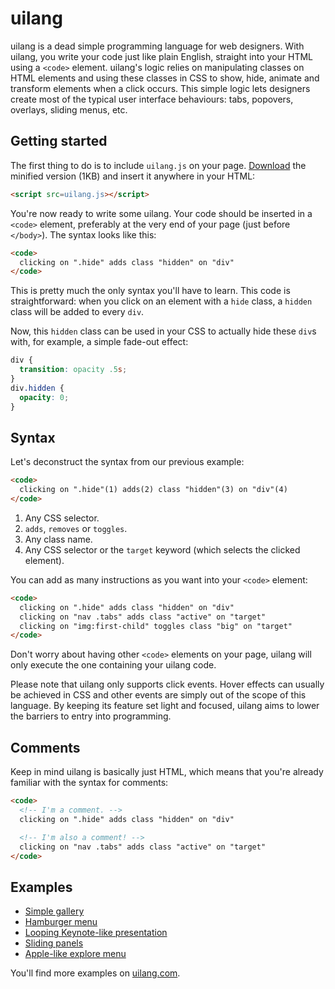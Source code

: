 # uilang

uilang is a dead simple programming language for web designers. With uilang, you write your code just like plain English, straight into your HTML using a `<code>` element. uilang's logic relies on manipulating classes on HTML elements and using these classes in CSS to show, hide, animate and transform elements when a click occurs. This simple logic lets designers create most of the typical user interface behaviours: tabs, popovers, overlays, sliding menus, etc.

## Getting started

The first thing to do is to include `uilang.js` on your page. [Download](http://uilang.com/lib/production/uilang.js) the minified version (1KB) and insert it anywhere in your HTML:

```html
<script src=uilang.js></script>
```
You're now ready to write some uilang. Your code should be inserted in a `<code>` element, preferably at the very end of your page (just before `</body>`). The syntax looks like this:

```html
<code>
  clicking on ".hide" adds class "hidden" on "div"
</code>
```
This is pretty much the only syntax you'll have to learn. This code is straightforward: when you click on an element with a `hide` class, a `hidden` class will be added to every `div`.

Now, this `hidden` class can be used in your CSS to actually hide these `div`s with, for example, a simple fade-out effect:

```css
div {
  transition: opacity .5s;
}
div.hidden {
  opacity: 0;
}
```
## Syntax

Let's deconstruct the syntax from our previous example:

```html
<code>
  clicking on ".hide"(1) adds(2) class "hidden"(3) on "div"(4)
</code>
```
1. Any CSS selector.
2. `adds`, `removes` or `toggles`.
3. Any class name.
4. Any CSS selector or the `target` keyword (which selects the clicked element).

You can add as many instructions as you want into your `<code>` element:

```html
<code>
  clicking on ".hide" adds class "hidden" on "div"
  clicking on "nav .tabs" adds class "active" on "target"
  clicking on "img:first-child" toggles class "big" on "target"
</code>
```
Don't worry about having other `<code>` elements on your page, uilang will only execute the one containing your uilang code.

Please note that uilang only supports click events. Hover effects can usually be achieved in CSS and other events are simply out of the scope of this language. By keeping its feature set light and focused, uilang aims to lower the barriers to entry into programming.

## Comments

Keep in mind uilang is basically just HTML, which means that you're already familiar with the syntax for comments:

```html
<code>
  <!-- I'm a comment. -->
  clicking on ".hide" adds class "hidden" on "div"

  <!-- I'm also a comment! -->
  clicking on "nav .tabs" adds class "active" on "target"
</code>
```

## Examples

* [Simple gallery](http://demos.uilang.com/gallery/)
* [Hamburger menu](http://demos.uilang.com/hamburger-menu/)
* [Looping Keynote-like presentation](http://demos.uilang.com/keynote/)
* [Sliding panels](http://demos.uilang.com/sliding-panels/)
* [Apple-like explore menu](http://demos.uilang.com/explore-menu/)

You'll find more examples on [uilang.com](http://uilang.com).
